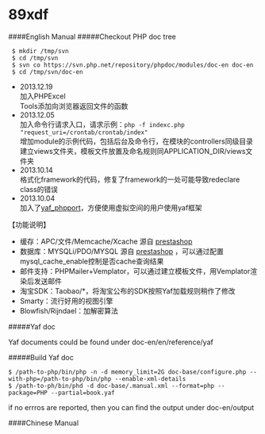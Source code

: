 # 89xdf

####English Manual
#####Checkout PHP doc tree

````
 $ mkdir /tmp/svn
 $ cd /tmp/svn
 $ svn co https://svn.php.net/repository/phpdoc/modules/doc-en doc-en
 $ cd /tmp/svn/doc-en
````

- 2013.12.19  
	加入PHPExcel  
	Tools添加向浏览器返回文件的函数  
- 2013.12.05  
	加入命令行请求入口，请求示例：`php -f indexc.php "request_uri=/crontab/crontab/index"`  
	增加module的示例代码，包括后台及命令行，在模块的controllers同级目录建立views文件夹，模板文件放置及命名规则同APPLICATION_DIR/views文件夹  
- 2013.10.14  
	格式化framework的代码，修复了framework的一处可能导致redeclare class的错误  
- 2013.10.04  
	加入了[yaf_phpport](https://github.com/mzsolti/yaf-phpport)，方便使用虚拟空间的用户使用yaf框架  

【功能说明】
- 缓存：APC/文件/Memcache/Xcache 源自 [prestashop](https://github.com/PrestaShop/PrestaShop)
- 数据库：MYSQLi/PDO/MYSQL 源自 [prestashop](https://github.com/PrestaShop/PrestaShop) ，可以通过配置mysql_cache_enable控制是否cache查询结果
- 邮件支持：PHPMailer+Vemplator，可以通过建立模板文件，用Vemplator渲染后发送邮件
- 淘宝SDK：Taobao/*，将淘宝公布的SDK按照Yaf加载规则稍作了修改
- Smarty：流行好用的视图引擎
- Blowfish/Rijndael：加解密算法


#####Yaf doc

Yaf documents could be found under doc-en/en/reference/yaf

#####Build Yaf doc

````
$ /path-to-php/bin/php -n -d memory_limit=2G doc-base/configure.php --with-php=/path-to-php/bin/php --enable-xml-details
$ /path-to-ph/bin/phd -d doc-base/.manual.xml --format=php --package=PHP --partial=book.yaf
````

if no errros are reported, then you can find the output under doc-en/output

####Chinese Manual


